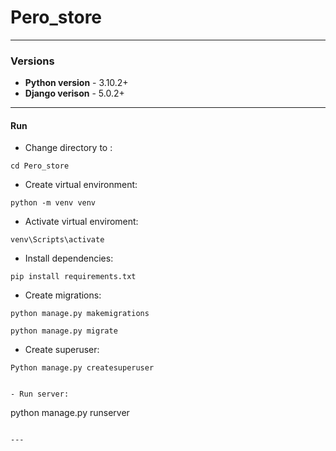 # Pero_store

---

### Versions

* **Python version** - 3.10.2+
* **Django verison** - 5.0.2+

---

#### Run

- Change directory to :

```
cd Pero_store
```

- Create virtual environment:

```
python -m venv venv
```

- Activate virtual enviroment:

```
venv\Scripts\activate
```

- Install dependencies:

```
pip install requirements.txt
```

- Create migrations:

```
python manage.py makemigrations

python manage.py migrate
```

- Create superuser:

```
Python manage.py createsuperuser
```

```

- Run server:

```
python manage.py runserver
```

---
